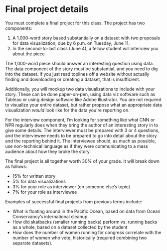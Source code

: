 # Final project details

You must complete a final project for this class. The project has two components:
1. A 1,000-word story based substantially on a dataset with two proposals for data visualization, due by 6 p.m. on Tuesday, June 11.
1. In the second-to-last class (June 4), a fellow student will interview you about the piece

The 1,000-word piece should answer an interesting question using data. The data component of the story must be substantial, and you need to dig into the dataset. If you just read toplines off a website without actually finding and downloading or creating a dataset, that is insufficient.

Additionally, you will mockup two data visualizations to include with your story. These can be done paper-on-pen, using data viz software such as Tableau or using design software like Adobe Illustrator. You are not required to visualize your entire dataset, but rather propose what an appropriate data visualization _would_ look like for the data you're reporting on.

For the interview component, I’m looking for something like what CNN or NPR regularly does when they bring the author of an interesting story in to give some details. The interviewer must be prepared with 3 or 4 questions, and the interviewee needs to be prepared to go into detail about the story and the reporting behind it. The interviewee should, as much as possible, use non-technical language as if they were communicating to a mass audience about how they broke the story.

The final project is all together worth 30% of your grade. It will break down as follows:

* 15% for written story
* 5% for data visualizations
* 3% for your role as interviewer (on someone else’s topic)
* 7% for your role as interviewee

Examples of successful final projects from previous terms include:
* What is floating around in the Pacific Ocean, based on data from Ocean Conservancy’s international cleanup
* How did skatbacks (smaller running backs) perform vs. running backs as a whole, based on a dataset collected by the student
* How does the number of women running for congress correlate with the number of women who vote, historically (required combining two separate datasets).